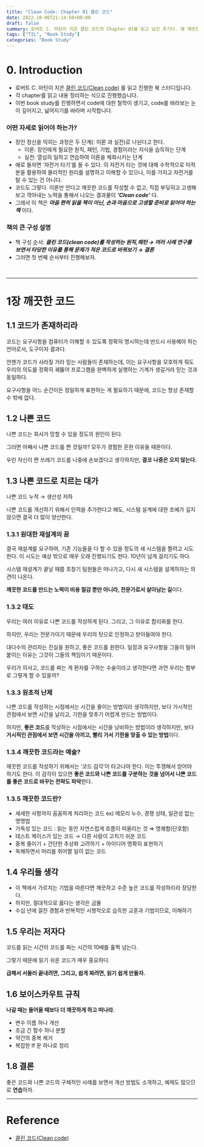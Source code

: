 ```yaml
---
title: "Clean Code: Chapter 01 클린 코드"
date: 2022-10-06T21:14:50+09:00
draft: false
summary: 로버트 C. 마틴이 지은 클린 코드의 Chapter 01를 읽고 남긴 후기다. 왜 깨끗한 코드로 작성해야하는지, 이 태도를 가져야만 하는 이유에 대해 설명하는 소단원이었다. 보다 거시적인 관점으로 봤을 때, 깨끗한 코드가 시간을 절약한다.
tags: ["TIL", "Book Study"]
categories: "Book Study"
---
```

# 0. Introduction

- 로버트 C. 마틴이 지은 [클린 코드(Clean code)](http://www.kyobobook.co.kr/product/detailViewKor.laf?mallGb=KOR&ejkGb=KOR&barcode=9788966260959) 를 읽고 진행한 북 스터디입니다.
- 각 chapter를 읽고 내용 정리하는 식으로 진행했습니다.
- 이번 book study를 진행하면서 code에 대한 철학이 생기고, code를 바라보는 눈이 깊어지고, 넓어지기를 바라며 시작합니다.

### 어떤 자세로 읽어야 하는가?

- 장인 정신을 익히는 과정은 두 단계(: 이론 과 실전)로 나뉜다고 한다.
    - 이론: 장인에게 필요한 원칙, 패턴, 기법, 경험이라는 지식을 습득하는 단계
    - 실전: 열심히 일하고 연습하여 이론을 체화시키는 단계
- 예로 들자면 ‘자전거 타기’를 들 수 있다. 이 자전거 타는 것에 대해 수학적으로 미적분을 활용하여 물리적인 원리를 설명하고 이해할 수 있으나, 이를 가지고 자전거를 탈 수 있는 건 아니다.
- 코드도 그렇다.  이론만 안다고 깨끗한 코드를 작성할 수 없고, 직접 부딪히고 고생해보고 깍아내는 노력을 통해서 나오는 결과물이 ***‘Clean code’*** 다.
- 그래서 이 책은 ***마음 편히 읽을 책이 아닌, 손과 마음으로 고생할 준비로 읽어야 하는 책*** 이다.

### 책의 큰 구성 설명

- 책 구성 순서: ***클린 코드(clean code)를 작성하는 원칙,패턴 → 여러 사례 연구를 보면서 타당한 이유를 통해 문제가 적은 코드로 바꿔보기 → 결론***
- 그러면 첫 번째 순서부터 진행해보자.
    
<br>    

---

# 1장 깨끗한 코드

## 1.1 코드가 존재하리라

코드는 요구사항을 컴퓨터가 이해할 수 있도록 정확히 명시하는데 반드시 사용해야 하는 언어로서, 도구이자 결과다. 

언젠가 코드가 사라질 거라 믿는 사람들이 존재하는데, 이는 요구사항을 모호하게 줘도 우리의 의도를 정확히 궤뚫어 프로그램을 완벽하게 실행하는 기계가 생길거라 믿는 것과 동일하다. 

요구사항을 어느 순간이든 정밀하게 표현하는 게 필요하기 때문에, 코드는 항상 존재할 수 밖에 없다. 

## 1.2 나쁜 코드

나쁜 코드는 회사가 망할 수 있을 정도의 원인이 된다. 

그러면 어째서 나쁜 코드를 짠 것일까?  모두가 경험한 흔한 이유들 때문이다. 

우린 자신이 짠 쓰레기 코드를 나중에 손보겠다고 생각하지만, **결코** **나중은 오지 않는다.** 

## 1.3 나쁜 코드로 치르는 대가

나쁜 코드 누적 → 생산성 저하 

나쁜 코드를 개선하기 위해서 인력을 추가한다고 해도, 시스템 설계에 대한 조예가 깊지 않으면 결국 더 많이 양산한다. 

### 1.3.1 원대한 재설계의 꿈

결국 재설계를 요구하여, 기존 기능들을 다 할 수 있을 정도의 새 시스템을 짤려고 시도한다. 이 시도는 예상 밖으로 매우 오래 진행되기도 한다. 10년이 넘게 걸리기도 하다. 

시스템 재설계가 끝날 때쯤 초창기 팀원들은 떠나가고, 다시 새 시스템을 설계하자는 의견이 나온다.

**깨끗한 코드를 만드는 노력이 비용 절감 뿐만 아니라, 전문가로서 살아남는 길**이다.

### 1.3.2 태도

우리는 여러 이유로 나쁜 코드를 작성하게 된다. 그리고, 그 이유로 합리화를 한다. 

하지만, 우리는 전문가이기 때문에 우리의 탓으로 인정하고 받아들여야 한다. 

대다수의 관리자는 진실을 원하고, 좋은 코드를 원한다. 일정과 요구사항을 그들이 밀어붙이는 이유는 그것이 그들의 책임이기 때문이다. 

우리가 의사고, 코드를 짜는 게 환자를 구하는 수술이라고 생각한다면 과연 우리는 함부로 그렇게 할 수 있을까?

### 1.3.3 원초적 난제

나쁜 코드를 작성하는 시점에서는 시간을 줄이는 방법이라 생각하지만, 보다 거시적인 관점에서 보면 시간을 날리고, 기한을 맞추기 어렵게 만드는 방법이다. 

하지만, **좋은 코드**를 작성하는 시점에서는 시간을 낭비하는 방법이라 생각하지만, 보다 **거시적인 관점에서 보면 시간을 아끼고, 빨리 가서 기한을 맞출 수 있는 방법**이다.

### 1.3.4 깨끗한 코드라는 예술?

깨끗한 코드를 작성하기 위해서는 ‘코드 감각’이 타고나야 한다. 이는 투쟁해서 얻어야 하기도 한다. 이 감각이 있으면 **좋은 코드와 나쁜 코드를 구분하는 것을 넘어서 나쁜 코드를 좋은 코드로 바꾸는 전략도 파악**한다. 

### 1.3.5 깨끗한 코드란?

- 세세한 사항까지 꼼꼼하게 처리하는 코드 ex) 메모리 누수, 경쟁 상태, 일관성 없는 명명법
- 가독성 있는 코드 : 읽는 동안 자연스럽게 흐름이 떠올리는 것  ⇒ 명쾌함(단호함)
- 테스트 케이스가 있는 코드 → 다른 사람이 고치기 쉬운 코드
- 중복 줄이기 + 간단한 추상화 고려하기 + 아이디어 명확히 표현하기
- 독해하면서 머리를 쥐어짤 일이 없는 코드

## 1.4 우리들 생각

- 이 책에서 가르치는 기법을 따른다면 깨끗하고 수준 높은 코드를 작성하리라 장담한다.
- 하지만, 절대적으로 옳다는 생각은 금물
- 수십 년에 걸친 경험과 반복적인 시행착오로 습득한 교훈과 기법이므로, 이해하기

## 1.5 우리는 저자다

코드를 읽는 시간이 코드를 짜는 시간의 10배를 훌쩍 넘는다. 

그렇기 때문에 읽기 쉬운 코드가 매우 중요하다. 

**급해서 서둘러 끝내려면, 그리고, 쉽게 짜려면, 읽기 쉽게 만들자.** 

## 1.6 보이스카우트 규칙

**나갈 때는 들어올 때보다 더 깨끗하게 하고 떠나라.**

- 변수 이름 하나 개선
- 조금 긴 함수 하나 분할
- 약간의 중복 제거
- 복잡한 If 문 하나로 정리

## 1.8 결론

좋은 코드와 나쁜 코드의 구체적인 사례를 보면서 개선 방법도 소개하고, 예제도 많으므로 **연습**하자. 

---

# Reference

- [클린 코드(Clean code)](http://www.kyobobook.co.kr/product/detailViewKor.laf?mallGb=KOR&ejkGb=KOR&barcode=9788966260959)